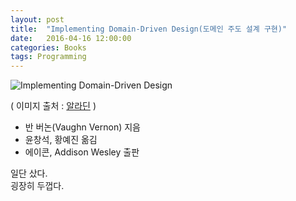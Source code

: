 ```yaml
---
layout: post
title:  "Implementing Domain-Driven Design(도메인 주도 설계 구현)"
date:   2016-04-16 12:00:00 
categories: Books
tags: Programming 
---
```


![Implementing Domain-Driven Design](http://image.aladin.co.kr/product/8025/4/cover/8960778427_1.jpg)
    
( 이미지 출처 : [알라딘](http://www.aladin.co.kr/shop/wproduct.aspx?ItemId=80250410) )

 * 반 버논(Vaughn Vernon) 지음
 * 윤창석, 황예진 옮김
 * 에이콘, Addison Wesley 출판

일단 샀다.  
굉장히 두껍다.  

<!--more-->
